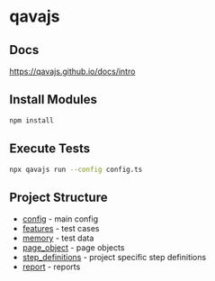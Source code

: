 # qavajs
## Docs
https://qavajs.github.io/docs/intro
## Install Modules
```bash
npm install
```
## Execute Tests
```bash
npx qavajs run --config config.ts
```
## Project Structure
- [config](./config.ts) - main config
- [features](./features) - test cases
- [memory](./memory) - test data
- [page_object](./page_object) - page objects
- [step_definitions](./step_definitions) - project specific step definitions
- [report](./report) - reports
